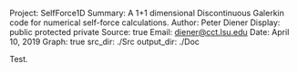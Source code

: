Project: SelfForce1D
Summary: A 1+1 dimensional Discontinuous Galerkin code for numerical self-force
	 calculations.
Author: Peter Diener
Display: public
         protected
         private
Source: true
Email: diener@cct.lsu.edu
Date: April 10, 2019
Graph: true
src_dir: ./Src
output_dir: ./Doc


Test.
